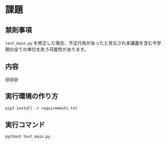 # 課題

## 禁則事項
`test_main.py` を修正した場合、不正行為があったと見なされ本講義を含む今学期の全ての単位を失う可能性があります。

## 内容
@@@

## 実行環境の作り方
`pip3 install -r requirements.txt`

## 実行コマンド
`python3 test_main.py`
